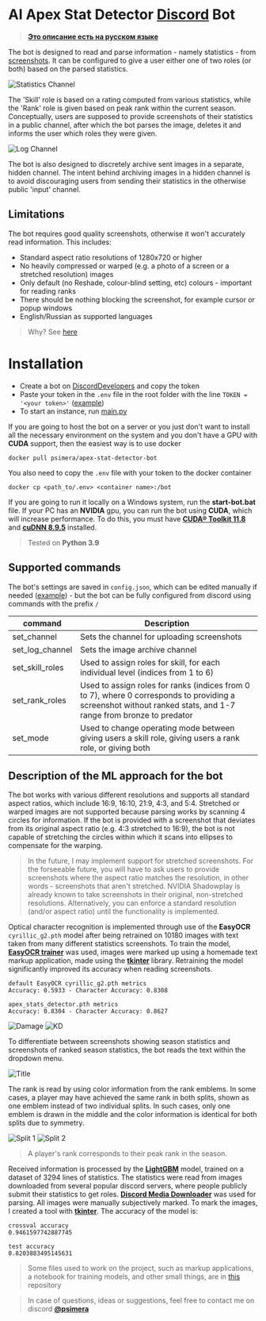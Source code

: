 # AI Apex Stat Detector <a href="https://discordapp.com/" target="_blank">Discord</a> Bot

> <a href="README-RU.MD" target="_blank">**Это описание есть на русском языке**</a>

The bot is designed to read and parse information - namely statistics - from <a href="images/effect.png">screenshots</a>. It can be configured to give a user either one of two roles (or both) based on the parsed statistics.

![Statistics Channel](images/stat_channel.png)

The 'Skill' role is based on a rating computed from various statistics, while the 'Rank' role is given based on peak rank within the current season. Conceptually, users are supposed to provide screenshots of their statistics in a public channel, after which the bot parses the image, deletes it and informs the user which roles they were given.

![Log Channel](images/log_channel.png)

The bot is also designed to discretely archive sent images in a separate, hidden channel. The intent behind archiving images in a hidden channel is to avoid discouraging users from sending their statistics in the otherwise public 'input' channel.

## Limitations

The bot requires good quality screenshots, otherwise it won't accurately read information. This includes:
- Standard aspect ratio resolutions of 1280x720 or higher
- No heavily compressed or warped (e.g. a photo of a screen or a stretched resolution) images
- Only default (no Reshade, colour-blind setting, etc) colours - important for reading ranks
- There should be nothing blocking the screenshot, for example cursor or popup windows
- English/Russian as supported languages

> Why? See <a href="https://github.com/PSImera/AI-Apex-Stat-Detector-Discord-Bot/blob/main/README.MD#Description-of-the-ML-approach-for-the-bot" target="_blank">here</a>


# Installation

- Create a bot on <a href="https://discordapp.com/developers/applications/" target="_blank">DiscordDevelopers</a> and copy the token
- Paste your token in the `.env` file in the root folder with the line `TOKEN = '<your token>'` (<a href=".env.example" target="_blank">example</a>)
- To start an instance, run <a href="main.py" target="_blank">main.py</a>

If you are going to host the bot on a server or you just don't want to install all the necessary environment on the system and you don't have a GPU with **CUDA** support, then the easiest way is to use docker

`docker pull psimera/apex-stat-detector-bot`

You also need to copy the `.env` file with your token to the docker container 

`docker cp <path_to/.env> <container name>:/bot`

If you are going to run it locally on a Windows system, run the **start-bot.bat** file. If your PC has an **NVIDIA** gpu, you can run the bot using **CUDA**, which will increase performance. To do this, you must have <a href="https://developer.nvidia.com/cuda-toolkit" target="_blank">**CUDA® Toolkit 11.8**</a> and <a href="https://developer.nvidia.com/cudnn" target="_blank">**cuDNN 8.9.5**</a> installed.

> Tested on **Python 3.9**

## Supported commands
The bot's settings are saved in `config.json`, which can be edited manually if needed (<a href="config_example.json" target="_blank">example</a>) - but the bot can be fully configured from discord using commands with the prefix `/`

| command | Description |
|---------- |--------------------------------|
| set_channel | Sets the channel for uploading screenshots |
| set_log_channel | Sets the image archive channel |
| set_skill_roles | Used to assign roles for skill, for each individual level (indices from 1 to 6) |
| set_rank_roles | Used to assign roles for ranks (indices from 0 to 7), where 0 corresponds to providing a screenshot without ranked stats, and 1-7 range from bronze to predator |
| set_mode | Used to change operating mode between giving users a skill role, giving users a rank role, or giving both |

## Description of the ML approach for the bot

The bot works with various different resolutions and supports all standard aspect ratios, which include 16:9, 16:10, 21:9, 4:3, and 5:4. Stretched or warped images are not supported because parsing works by scanning 4 circles for information. If the bot is provided with a screenshot that deviates from its original aspect ratio (e.g. 4:3 stretched to 16:9), the bot is not capable of stretching the circles within which it scans into ellipses to compensate for the warping.
> In the future, I may implement support for stretched screenshots. For the forseeable future, you will have to ask users to provide screenshots where the aspect ratio matches the resolution, in other words - screenshots that aren't stretched. NVIDIA Shadowplay is already known to take screenshots in their original, non-stretched resolutions. Alternatively, you can enforce a standard resolution (and/or aspect ratio) until the functionality is implemented.

Optical character recognition is implemented through use of the **EasyOCR** ​​`cyrillic_g2.pth` model after being retrained on 10180 images with text taken from many different statistics screenshots.
To train the model, <a href="https://github.com/JaidedAI/EasyOCR" target="_blank">**EasyOCR trainer**</a> was used, images were marked up using a homemade text markup application, made using the <a href="https://docs.python.org/3/library/tkinter.html" target="_blank">**tkinter**</a> library. Retraining the model significantly improved its accuracy when reading screenshots.

```
default EasyOCR cyrillic_g2.pth metrics
Accuracy: 0.5933 - Character Accuracy: 0.8308

apex_stats_detector.pth metrics
Accuracy: 0.8304 - Character Accuracy: 0.8627
```
![Damage](images/damage-annot.png)
![KD](images/kd-annot.png)

To differentiate between screenshots showing season statistics and screenshots of ranked season statistics, the bot reads the text within the dropdown menu.

![Title](images/title-annot.png)

The rank is read by using color information from the rank emblems. In some cases, a player may have achieved the same rank in both splits, shown as one emblem instead of two individual splits. In such cases, only one emblem is drawn in the middle and the color information is identical for both splits due to symmetry.

![Split 1](images/split_1.png)
![Split 2](images/split_2.png)

> A player's rank corresponds to their peak rank in the season.

Received information is processed by the <a href="https://lightgbm.readthedocs.io/en/stable/" target="_blank">**LightGBM**</a> model, trained on a dataset of 3294 lines of statistics. The statistics were read from images downloaded from several popular discord servers, where people publicly submit their statistics to get roles. <a href="https://github.com/gageirwin/Discord-Media-Downloader" target="_blank">**Discord Media Downloader**</a> was used for parsing. All images were manually subjectively marked. To mark the images, I created a tool with <a href="https://docs.python.org/3/library/tkinter.html" target="_blank">**tkinter**</a>. The accuracy of the model is:
```
crossval accuracy
0.9461597742887745

test accuracy
0.8203883495145631
```

> Some files used to work on the project, such as markup applications, a notebook for training models, and other small things, are in <a href="https://github.com/PSImera/Tools_for_work_with_datasets" target="_blank">this</a> repository

> In case of questions, ideas or suggestions, feel free to contact me on discord <a href="https://discord.com/users/237271541040021505" target="_blank">**@psimera**</a>